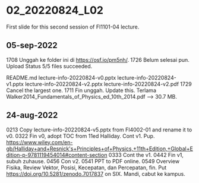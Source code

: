 # 02_20220824_L02
First slide for this second session of FI1101-04 lecture.


## 05-sep-2022
1708 Unggah ke folder ini di https://osf.io/pm5nh/.
1726 Belum selesai pun.
Upload Status
5/5 files succeeded.

README.md
lecture-info-20220824-v0.pptx
lecture-info-20220824-v1.pptx
lecture-info-20220824-v2.pptx
lecture-info-20220824-v2.pdf
1729 Cancel the largest one.
1711 Fin unggah. Update this.
Terlama Walker2014_Fundamentals_of_Physics_ed_10th_2014.pdf --> 30.7 MB.


## 24-aug-2022
0213 Copy lecture-info-20220824-v5.pptx from FI4002-01 and rename it to v0.
0322 Fin v0, adopt TOC from 11ed Halliday. Cont v1. Pup.
https://www.wiley.com/en-gb/Halliday+and+Resnick's+Principles+of+Physics,+11th+Edition,+Global+Edition-p-9781119454014#content-section
0333 Cont the v1.
0442 Fin v1, subuh zuhause.
0456 Con v2.
0541 PPT to PDF online.
0549 Overview Fisika, Review Vektor, Posisi, Kecepatan, dan Percepatan, fin. Put https://doi.org/10.5281/zenodo.7017837 on SIX. Mandi, cabut ke kampus.